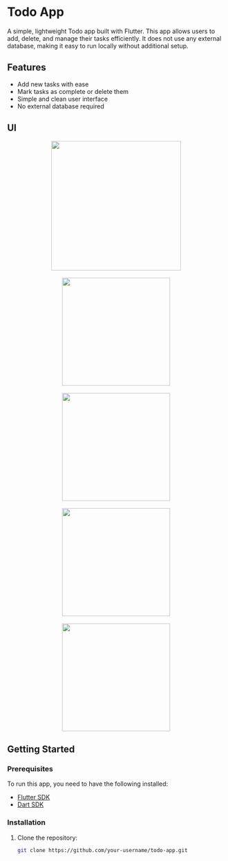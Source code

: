 # Todo App

A simple, lightweight Todo app built with Flutter. This app allows users to add, delete, and manage their tasks efficiently. It does not use any external database, making it easy to run locally without additional setup.

## Features
- Add new tasks with ease
- Mark tasks as complete or delete them
- Simple and clean user interface
- No external database required



## UI
<p align="center">
<img src="https://github.com/user-attachments/assets/32ce4370-f3b9-4380-a7d3-ea8fe8630704" width=300>
<br><br>
<img src="https://github.com/user-attachments/assets/55f95220-3662-49db-ae58-f17aea0bbce6" width=250>
<br><br>
<img src="https://github.com/user-attachments/assets/09cf3788-e16c-4afa-bf6a-5d66d5f81ffd" width=250>
<br><br>
<img src="https://github.com/user-attachments/assets/09cf3788-e16c-4afa-bf6a-5d66d5f81ffd" width=250>
<br><br>
<img src="https://github.com/user-attachments/assets/54ba2d03-907b-418c-a9ef-8195874be6c2" width=250>
</p>




## Getting Started

### Prerequisites
To run this app, you need to have the following installed:
- [Flutter SDK](https://flutter.dev/docs/get-started/install)
- [Dart SDK](https://dart.dev/get-dart)

### Installation

1. Clone the repository:
   ```bash
   git clone https://github.com/your-username/todo-app.git
